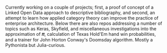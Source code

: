 Currently working on a couple of projects; first, a proof of concept of a Linked Open Data approach to descriptive bibliography, and second, an attempt to learn how applied category theory can improve the practice of enterprise architecture. Below there are also repos addressing a number of topics such as Keras, Skyfield, and miscellaneous investigations into the approximation of **&#x1D70B;**, calculation of Texas Hold'Em hand win probabilities, and a trainer for John Horton Conway's Doomsday algorithm. Mostly a Pythonista but Julia-curious.

<!--
**bradleypallen/bradleypallen** is a ✨ _special_ ✨ repository because its `README.md` (this file) appears on your GitHub profile.

Here are some ideas to get you started:

- 🔭 I’m currently working on ...
- 🌱 I’m currently learning ...
- 👯 I’m looking to collaborate on ...
- 🤔 I’m looking for help with ...
- 💬 Ask me about ...
- 📫 How to reach me: ...
- 😄 Pronouns: ...
- ⚡ Fun fact: ...
-->
